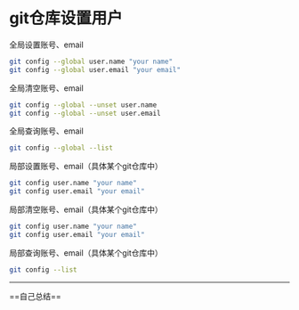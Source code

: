 # git仓库设置用户

全局设置账号、email

```sh
git config --global user.name "your name"
git config --global user.email "your email"
```

全局清空账号、email

```sh
git config --global --unset user.name
git config --global --unset user.email
```

全局查询账号、email

```sh
git config --global --list
```

局部设置账号、email（具体某个git仓库中）

```sh
git config user.name "your name"
git config user.email "your email"
```

局部清空账号、email（具体某个git仓库中）

```sh
git config user.name "your name"
git config user.email "your email"
```

局部查询账号、email（具体某个git仓库中）

```sh
git config --list
```

---

==自己总结==
